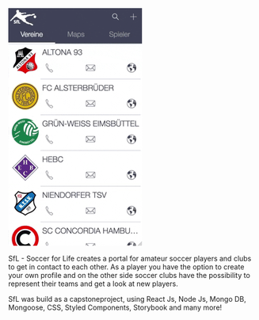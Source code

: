 <img src="./src/assets/images/sfl.gif" alt="SfL Preview"  style="max-width:100%;">

SfL - Soccer for Life creates a portal for amateur soccer players and clubs to get in contact to each other. As a player you have the option to create your own profile and on the other side soccer clubs have the possibility to represent their teams and get a look at new players.

SfL was build as a capstoneproject, using React Js, Node Js, Mongo DB, Mongoose, CSS, Styled Components, Storybook and many more!
